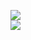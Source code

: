 [![](https://img.shields.io/badge/Made%20With-Github%20Spray-lightgrey.svg?style=for-the-badge&logo=github)](https://github.com/Annihil/github-spray#11346)  
[![](https://i.imgur.com/2DrTn0Z.gif)](https://github.com/Annihil/github-spray)
